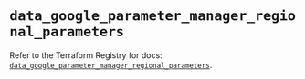 # `data_google_parameter_manager_regional_parameters`

Refer to the Terraform Registry for docs: [`data_google_parameter_manager_regional_parameters`](https://registry.terraform.io/providers/hashicorp/google-beta/6.31.0/docs/data-sources/google_parameter_manager_regional_parameters).
